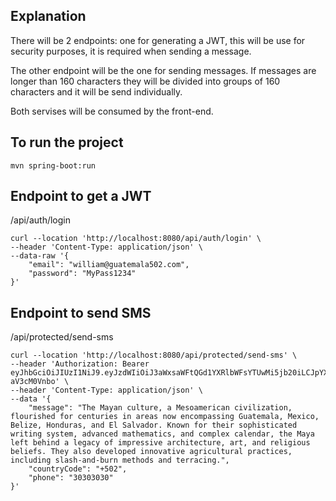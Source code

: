 ## Explanation

There will be 2 endpoints: one for generating a JWT, this will be use for security purposes, it is required when sending a message.

The other endpoint will be the one for sending messages. If messages are longer than 160 characters they will be divided into groups of 160 characters and it will be send individually.

Both servises will be consumed by the front-end.

## To run the project
```
mvn spring-boot:run
```
## Endpoint to get a JWT
/api/auth/login
```
curl --location 'http://localhost:8080/api/auth/login' \
--header 'Content-Type: application/json' \
--data-raw '{
    "email": "william@guatemala502.com",
    "password": "MyPass1234"
}'
```
## Endpoint to send SMS
/api/protected/send-sms
```
curl --location 'http://localhost:8080/api/protected/send-sms' \
--header 'Authorization: Bearer eyJhbGciOiJIUzI1NiJ9.eyJzdWIiOiJ3aWxsaWFtQGd1YXRlbWFsYTUwMi5jb20iLCJpYXQiOjE3NDcwMjM4MjksImV4cCI6MTc0NzAyNzQyOX0.upO8RcNJ2AQqwyrHjdv_d90DTKAMOWeE-aV3cM0Vnbo' \
--header 'Content-Type: application/json' \
--data '{
    "message": "The Mayan culture, a Mesoamerican civilization, flourished for centuries in areas now encompassing Guatemala, Mexico, Belize, Honduras, and El Salvador. Known for their sophisticated writing system, advanced mathematics, and complex calendar, the Maya left behind a legacy of impressive architecture, art, and religious beliefs. They also developed innovative agricultural practices, including slash-and-burn methods and terracing.",
    "countryCode": "+502",
    "phone": "30303030"
}'
```
